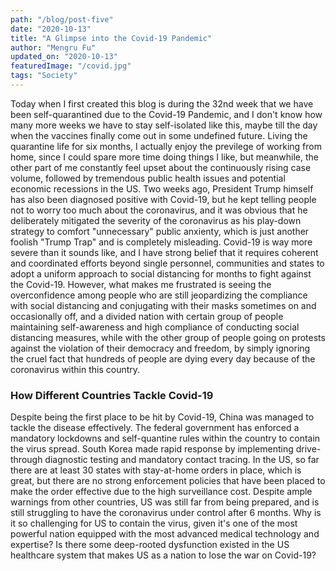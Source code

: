 ```yaml
---
path: "/blog/post-five"
date: "2020-10-13"
title: "A Glimpse into the Covid-19 Pandemic" 
author: "Mengru Fu"
updated_on: "2020-10-13"
featuredImage: "/covid.jpg"
tags: "Society"
---
```


Today when I first created this blog is during the 32nd week that we have been self-quarantined due to the Covid-19 Pandemic, and I don't know how many more weeks we have to stay self-isolated like this, maybe till the day when the vaccines finally come out in some undefined future. Living the quarantine life for six months, I actually enjoy the previlege of working from home, since I could spare more time doing things I like, but meanwhile, the other part of me constantly feel upset about the continuously rising case volume, followed by tremendous public health issues and potential economic recessions in the US. Two weeks ago, President Trump himself has also been diagnosed positive with Covid-19, but he kept telling people not to worry too much about the coronavirus, and it was obvious that he deliberately mitigated the severity of the coronavirus as his play-down strategy to comfort "unnecessary" public anxienty, which is just another foolish "Trump Trap" and is completely misleading. Covid-19 is way more severe than it sounds like, and I have strong belief that it requires coherent and coordinated efforts beyond single personnel, communities and states to adopt a uniform approach to social distancing for months to fight against the Covid-19. However, what makes me frustrated is seeing the overconfidence among people who are still jeopardizing the compliance with social distancing and conjugating with their masks sometimes on and occasionally off, and a divided nation with certain group of people maintaining self-awareness and high compliance of conducting social distancing measures, while with the other group of people going on protests against the violation of their democracy and freedom, by simply ignoring the cruel fact that hundreds of people are dying every day because of the coronavirus within this country. 


### How Different Countries Tackle Covid-19
Despite being the first place to be hit by Covid-19, China was managed to tackle the disease effectively. The federal government has enforced a mandatory lockdowns and self-quantine rules within the country to contain the virus spread. South Korea made rapid response by implementing drive-through diagnostic testing and mandatory contact tracing. In the US, so far there are at least 30 states with stay-at-home orders in place, which is great, but there are no strong enforcement policies that have been placed to make the order effective due to the high surveillance cost. Despite ample warnings from other countries, US was still far from being prepared, and is still struggling to have the coronavirus under control after 6 months. Why is it so challenging for US to contain the virus, given it's one of the most powerful nation equipped with the most advanced medical technology and expertise? Is there some deep-rooted dysfunction existed in the US healthcare system that makes US as a nation to lose the war on Covid-19? 